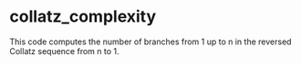 # collatz_complexity
This code computes the number of branches from 1 up to n in the reversed Collatz sequence from n to 1.
